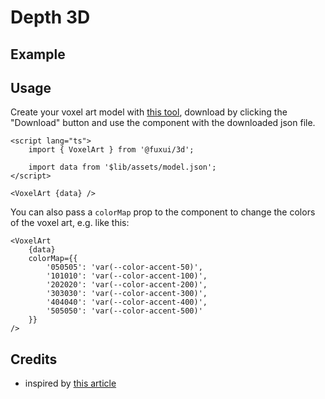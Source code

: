 <script lang="ts">
	import Example from './Example.svelte';
</script>

# Depth 3D

## Example

<Example />

## Usage

Create your voxel art model with [this tool](https://voxels.layoutit.com/), download by clicking the "Download" button and use the component with the downloaded json file.

```svelte
<script lang="ts">
	import { VoxelArt } from '@fuxui/3d';

	import data from '$lib/assets/model.json';
</script>

<VoxelArt {data} />
```

You can also pass a `colorMap` prop to the component to change the colors of the voxel art, e.g. like this:

```svelte
<VoxelArt
	{data}
	colorMap={{
		'050505': 'var(--color-accent-50)',
		'101010': 'var(--color-accent-100)',
		'202020': 'var(--color-accent-200)',
		'303030': 'var(--color-accent-300)',
		'404040': 'var(--color-accent-400)',
		'505050': 'var(--color-accent-500)'
	}}
/>
```

## Credits

- inspired by [this article](https://tympanus.net/codrops/2025/03/03/css-meets-voxel-art-building-a-rendering-engine-with-stacked-grids/)

